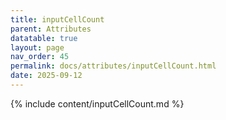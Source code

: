 ```yaml
---
title: inputCellCount
parent: Attributes
datatable: true
layout: page
nav_order: 45
permalink: docs/attributes/inputCellCount.html
date: 2025-09-12
---
```

{% include content/inputCellCount.md %}
